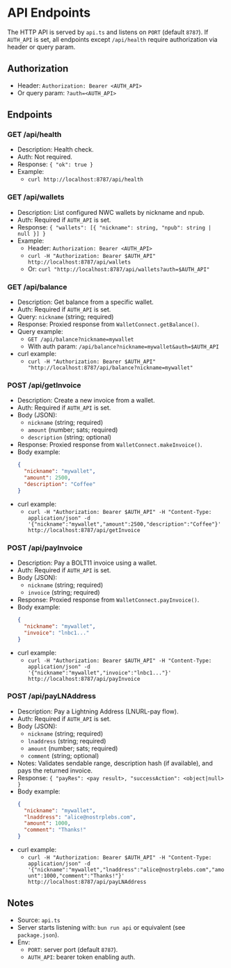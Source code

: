 # API Endpoints

The HTTP API is served by `api.ts` and listens on `PORT` (default `8787`). If `AUTH_API` is set, all endpoints except `/api/health` require authorization via header or query param.

## Authorization
- Header: `Authorization: Bearer <AUTH_API>`
- Or query param: `?auth=<AUTH_API>`

## Endpoints

### GET /api/health
- Description: Health check.
- Auth: Not required.
- Response: `{ "ok": true }`
 - Example:
   - `curl http://localhost:8787/api/health`

### GET /api/wallets
- Description: List configured NWC wallets by nickname and npub.
- Auth: Required if `AUTH_API` is set.
- Response: `{ "wallets": [{ "nickname": string, "npub": string | null }] }`
 - Example:
   - Header: `Authorization: Bearer <AUTH_API>`
   - `curl -H "Authorization: Bearer $AUTH_API" http://localhost:8787/api/wallets`
   - Or: `curl "http://localhost:8787/api/wallets?auth=$AUTH_API"`

### GET /api/balance
- Description: Get balance from a specific wallet.
- Auth: Required if `AUTH_API` is set.
- Query: `nickname` (string; required)
- Response: Proxied response from `WalletConnect.getBalance()`.
 - Query example:
   - `GET /api/balance?nickname=mywallet`
   - With auth param: `/api/balance?nickname=mywallet&auth=$AUTH_API`
 - curl example:
   - `curl -H "Authorization: Bearer $AUTH_API" "http://localhost:8787/api/balance?nickname=mywallet"`

### POST /api/getInvoice
- Description: Create a new invoice from a wallet.
- Auth: Required if `AUTH_API` is set.
- Body (JSON):
  - `nickname` (string; required)
  - `amount` (number; sats; required)
  - `description` (string; optional)
- Response: Proxied response from `WalletConnect.makeInvoice()`.
 - Body example:
   ```json
   {
     "nickname": "mywallet",
     "amount": 2500,
     "description": "Coffee"
   }
   ```
 - curl example:
   - `curl -H "Authorization: Bearer $AUTH_API" -H "Content-Type: application/json" -d '{"nickname":"mywallet","amount":2500,"description":"Coffee"}' http://localhost:8787/api/getInvoice`

### POST /api/payInvoice
- Description: Pay a BOLT11 invoice using a wallet.
- Auth: Required if `AUTH_API` is set.
- Body (JSON):
  - `nickname` (string; required)
  - `invoice` (string; required)
- Response: Proxied response from `WalletConnect.payInvoice()`.
 - Body example:
   ```json
   {
     "nickname": "mywallet",
     "invoice": "lnbc1..."
   }
   ```
 - curl example:
   - `curl -H "Authorization: Bearer $AUTH_API" -H "Content-Type: application/json" -d '{"nickname":"mywallet","invoice":"lnbc1..."}' http://localhost:8787/api/payInvoice`

### POST /api/payLNAddress
- Description: Pay a Lightning Address (LNURL-pay flow).
- Auth: Required if `AUTH_API` is set.
- Body (JSON):
  - `nickname` (string; required)
  - `lnaddress` (string; required)
  - `amount` (number; sats; required)
  - `comment` (string; optional)
- Notes: Validates sendable range, description hash (if available), and pays the returned invoice.
- Response: `{ "payRes": <pay result>, "successAction": <object|null> }`
 - Body example:
   ```json
   {
     "nickname": "mywallet",
     "lnaddress": "alice@nostrplebs.com",
     "amount": 1000,
     "comment": "Thanks!"
   }
   ```
 - curl example:
   - `curl -H "Authorization: Bearer $AUTH_API" -H "Content-Type: application/json" -d '{"nickname":"mywallet","lnaddress":"alice@nostrplebs.com","amount":1000,"comment":"Thanks!"}' http://localhost:8787/api/payLNAddress`

## Notes
- Source: `api.ts`
- Server starts listening with: `bun run api` or equivalent (see `package.json`).
- Env:
  - `PORT`: server port (default `8787`).
  - `AUTH_API`: bearer token enabling auth.
